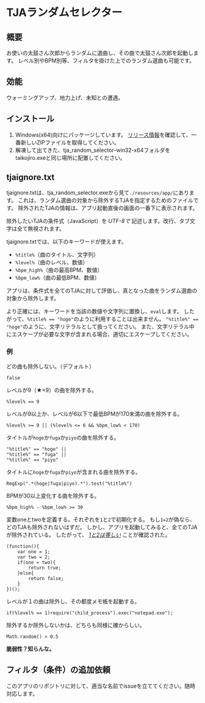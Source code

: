 # TJAランダムセレクター

## 概要
お使いの太鼓さん次郎からランダムに選曲し、その曲で太鼓さん次郎を起動します。
レベル別やBPM別等、フィルタを掛けた上でのランダム選曲も可能です。

## 効能
ウォーミングアップ、地力上げ、未知との遭遇。

## インストール
1. Windows(x64)向けにパッケージしています。
[リリース情報](https://github.com/sititou70/tja_random_selector/releases)を確認して、一番新しいZIPファイルを取得してください。
2. 解凍して出てきた、tja_random_selector-win32-x64フォルダをtaikojiro.exeと同じ場所に配置してください。

## tjaignore.txt
tjaignore.txtは、tja_random_selector.exeから見て`./resources/app/`にあります。
これは、ランダム選曲の対象から除外するTJAを指定するためのファイルです。
除外されたTJAの情報は、アプリ起動直後の画面の一番下に表示されます。

除外したいTJAの条件式（JavaScript）を *UTF-8で* 記述します。改行、タブ文字は全て無視されます。

tjaignore.txtでは、以下のキーワードが使えます。
* `%title%`（曲のタイトル、文字列）
* `%level%`（曲のレベル、数値）
* `%bpm_high%`（曲の最高BPM、数値）
* `%bpm_low%`（曲の最低BPM、数値）

アプリは、条件式を全てのTJAに対して評価し、真となった曲をランダム選曲の対象から除外します。

より正確には、キーワードを当該の数値や文字列に置換し、`eval`します。
したがって、`%title% == "hoge"`のように利用することは出来ません。
`"%title%" == "hoge"`のように、文字リテラルとして扱ってください。
また、文字リテラル中にエスケープが必要な文字が含まれる場合、適切にエスケープしてください。

### 例

どの曲も除外しない。（デフォルト）

```
false
```


レベルが9（★×9）の曲を除外する。

```
%level% == 9
```


レベルが9以上か、レベルが6以下で最低BPMが170未満の曲を除外する。

```
%level% >= 9 || (%level% <= 6 && %bpm_low% < 170)
```


タイトルが`hoge`か`fuga`か`piyo`の曲を除外する。

```
"%title%" == "hoge" ||
"%title%" == "fuga" ||
"%title%" == "piyo"
```


タイトルに`hoge`か`fuga`か`piyo`が含まれる曲を除外する。

```
RegExp(".*(hoge|fuga|piyo).*").test("%title%")
```


BPMが30以上変化する曲を除外する。

```
%bpm_high% - %bpm_low% >= 30
```


変数oneとtwoを定義する。それぞれを`1`と`2`で初期化する。
もし`1=2`が偽なら、どのTJAも除外されないはずだ。
しかし、アプリを起動してみると、全てのTJAが除外されている。
したがって、 [*1と2は等しい*](http://ja.uncyclopedia.info/wiki/1%3D2) ことが確認された。

```
(function(){
	var one = 1;
	var two = 2;
	if(one = two){
		return true;
	}else{
		return false;
	}
})();
```


レベルが１の曲は除外し、その都度メモ帳を起動する。

```
if(%level% == 1)require("child_process").exec("notepad.exe");
```


除外するか除外しないかは、どちらも同様に確からしい。

```
Math.random() > 0.5
```

**脆弱性？知らんな。** 

## フィルタ（条件）の追加依頼
このアプリのリポジトリに対して、適当な名前でissueを立ててください。随時対応します。
